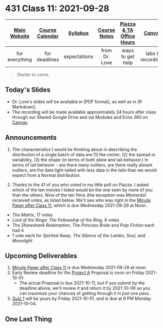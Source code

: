 # 431 Class 11: 2021-09-28

[Main Website](https://thomaselove.github.io/431/) | [Course Calendar](https://thomaselove.github.io/431/calendar.html) | [Syllabus](https://thomaselove.github.io/431-2021-syllabus/) | [Course Notes](https://thomaselove.github.io/431-notes/) | [Piazza & TA Office Hours](https://thomaselove.github.io/431/contact.html) | [Canvas](https://canvas.case.edu) | [Data and Code](https://github.com/THOMASELOVE/431-data)
:-----------: | :--------------: | :----------: | :---------: | :-------------: | :-----------: | :------------:
for everything | for deadlines | expectations | from Dr. Love | ways to get help | labs & recordings | for downloads

> Starter to come.

## Today's Slides

- Dr. Love's slides will be available in [PDF format], as well as in [R Markdown].
- The recording will be made available approximately 24 hours after class through our Shared Google Drive and via Modules and Echo 360 on [Canvas](https://canvas.case.edu).

## Announcements

1. The characteristics I would be thinking about in describing the distribution of a single batch of data  are (1) the center, (2) the spread or variability, (3) the shape (in terms of both skew and tail behavior.) In terms of tail behavior - are there many outliers, are there really distant outliers, are the data light-tailed with less data in the tails than we would expect from a Normal distribution.

2. Thanks to the 41 of you who voted in my little poll on Piazza. I asked which of the ten movies I listed would be the one seen by more of you than the others. Nine of the ten films (the exception was *Memento*) received votes, as listed below. We'll see who was right in the [Minute Paper after Class 11](https://bit.ly/431-2021-minute-11), which is due Wednesday 2021-09-29 at Noon.

- *The Matrix*, 17 votes
- *Lord of the Rings: The Fellowship of the Ring*, 8 votes
- *The Shawshank Redemption*, *The Princess Bride* and *Pulp Fiction* each had 4
- 1 vote each for *Spirited Away*, *The Silence of the Lambs*, *Soul*, and *Moonlight*

## Upcoming Deliverables

1. [Minute Paper after Class 11](https://bit.ly/431-2021-minute-11) is due Wednesday 2021-09-29 at noon.
2. Early Review deadline for the [Project A](https://thomaselove.github.io/431-2021-projectA/) Proposal is noon on Friday 2021-10-01.
    - The actual Proposal is due 2021-10-11, but if you submit by the deadline above, we'll review it and return it by 2021-10-06 so you can maximize your chances of getting through it in just one pass.
3. [Quiz 1](https://github.com/THOMASELOVE/431-2021/tree/main/quizzes) will be yours by Friday 2021-10-01, and is due at 9 PM Monday 2021-10-04.

## One Last Thing


